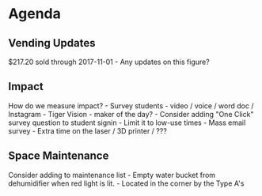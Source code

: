 # Agenda

## Vending Updates
$217.20 sold through 2017-11-01
    - Any updates on this figure?

## Impact
How do we measure impact?
    - Survey students - video / voice / word doc / Instagram
        - Tiger Vision - maker of the day?
    - Consider adding "One Click" survey question to student signin
        - Limit it to low-use times
    - Mass email survey
        - Extra time on the laser / 3D printer / ???

## Space Maintenance
Consider adding to maintenance list
    - Empty water bucket from dehumidifier when red light is lit.
        - Located in the corner by the Type A's

##
